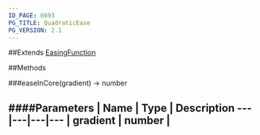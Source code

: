 ```yaml
---
ID_PAGE: 6693
PG_TITLE: QuadraticEase
PG_VERSION: 2.1
---
```




##Extends [EasingFunction](page.php?p=6685)


##Methods

###easeInCore(gradient) &rarr; number

####Parameters
 | Name | Type | Description
---|---|---|---
 | gradient | number | 
---
